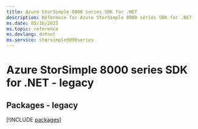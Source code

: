 ```yaml
---
title: Azure StorSimple 8000 series SDK for .NET
description: Reference for Azure StorSimple 8000 series SDK for .NET
ms.date: 05/16/2025
ms.topic: reference
ms.devlang: dotnet
ms.service: storsimple8000series
---
```

# Azure StorSimple 8000 series SDK for .NET - legacy
## Packages - legacy
[!INCLUDE [packages](storsimple-8000-series-index.md)]